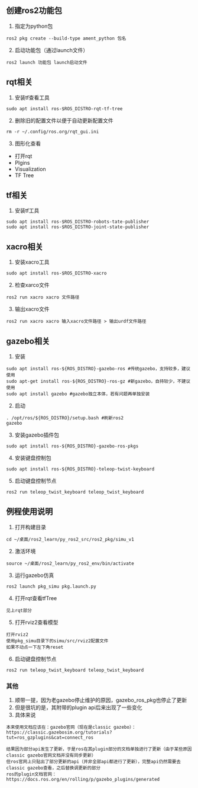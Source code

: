 ## 创建ros2功能包
1. 指定为python包
```
ros2 pkg create --build-type ament_python 包名
```
2. 启动功能包（通过launch文件）
```
ros2 launch 功能包 launch启动文件
```
## rqt相关
1. 安装tf查看工具
```
sudo apt install ros-$ROS_DISTRO-rqt-tf-tree
```
2. 删除旧的配置文件以便于自动更新配置文件
```
rm -r ~/.config/ros.org/rqt_gui.ini

```
3. 图形化查看
* 打开rqt
* Plgins
* Visualization
* TF Tree

## tf相关
1. 安装tf工具
```
sudo apt install ros-$ROS_DISTRO-robots-tate-publisher
sudo apt install ros-$ROS_DISTRO-joint-state-publisher
```
## xacro相关
1. 安装xacro工具
```
sudo apt install ros-$ROS_DISTRO-xacro
```
2. 检查xarco文件
```
ros2 run xacro xacro 文件路径
```
3. 输出xacro文件
```
ros2 run xacro xacro 输入xacro文件路径 > 输出urdf文件路径
```
## gazebo相关
1. 安装
```
sudo apt install ros-${ROS_DISTRO}-gazebo-ros #传统gazebo，支持较多，建议使用
sudo apt-get install ros-${ROS_DISTRO}-ros-gz #新gazebo，自持较少，不建议使用
sudo apt install gazebo #gazebo独立本体，若有问题再单独安装
```
2. 启动
```
. /opt/ros/${ROS_DISTRO}/setup.bash #刷新ros2
gazebo
```
3. 安装gazebo插件包
```
sudo apt install ros-${ROS_DISTRO}-gazebo-ros-pkgs
```
4. 安装键盘控制包
```
sudo apt install ros-${ROS_DISTRO}-teleop-twist-keyboard
```
5. 启动键盘控制节点
```
ros2 run teleop_twist_keyboard teleop_twist_keyboard
```
## 例程使用说明
1. 打开构建目录
```
cd ~/桌面/ros2_learn/py_ros2_src/ros2_pkg/simu_v1
```
2. 激活环境
```
source ~/桌面/ros2_learn/py_ros2_env/bin/activate
```
3. 运行gazebo仿真
```
ros2 launch pkg_simu pkg.launch.py
```
4. 打开rqt查看tfTree
```
见上rqt部分
```
5. 打开rviz2查看模型
```
打开rviz2
使用pkg_simu目录下的simu/src/rviz2配置文件
如果不动点一下左下角reset
```
6. 启动键盘控制节点
```
ros2 run teleop_twist_keyboard teleop_twist_keyboard
```
### 其他
1. 顺带一提，因为老gazebo停止维护的原因，gazebo_ros_pkg也停止了更新
2. 但是很坑的是，其附带的plugin api后来出现了一些变化
3. 具体来说
```
本来使用文档应该在：gazebo官网（现在是classic gazebo）：
https://classic.gazebosim.org/tutorials?tut=ros_gzplugins&cat=connect_ros
```
```
结果因为部分api发生了更新，于是ros在其plugin部分的文档单独进行了更新（由于某些原因classic gazebo官网文档并没有同步更新）
但ros官网上只贴出了部分更新的api（并非全部api都进行了更新），完整api仍然需要去classic gazebo查看，之后替换调更新的部分
ros的plugin文档官网：
https://docs.ros.org/en/rolling/p/gazebo_plugins/generated
```